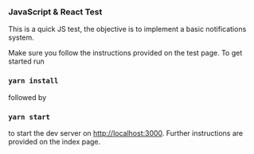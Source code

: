 ### JavaScript & React Test

This is a quick JS test, the objective is to implement a basic notifications system.

Make sure you follow the instructions provided on the test page. To get started run

### `yarn install`

followed by

### `yarn start`

to start the dev server on [http://localhost:3000](http://localhost:3000). Further instructions are provided on the index page.
